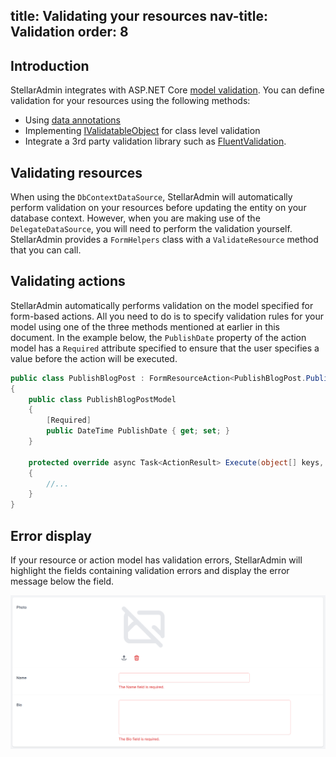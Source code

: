 title: Validating your resources
nav-title: Validation
order: 8
---

## Introduction

StellarAdmin integrates with ASP.NET Core [model validation](https://docs.microsoft.com/en-us/aspnet/core/mvc/models/validation). You can define validation for your resources using the following methods:

* Using [data annotations](https://docs.microsoft.com/en-us/aspnet/core/mvc/models/validation#validation-attributes)
* Implementing [IValidatableObject](https://docs.microsoft.com/en-us/aspnet/core/mvc/models/validation#ivalidatableobject) for class level validation
* Integrate a 3rd party validation library such as [FluentValidation](https://docs.fluentvalidation.net/en/latest/aspnet.html).

## Validating resources

When using the `DbContextDataSource`, StellarAdmin will automatically perform validation on your resources before updating the entity on your database context. However, when you are making use of the `DelegateDataSource`, you will need to perform the validation yourself. StellarAdmin provides a `FormHelpers` class with a `ValidateResource` method that you can call.

## Validating actions

StellarAdmin automatically performs validation on the model specified for form-based actions. All you need to do is to specify validation rules for your model using one of the three methods mentioned at earlier in this document. In the example below, the `PublishDate` property of the action model has a `Required` attribute specified to ensure that the user specifies a value before the action will be executed.

```cs
public class PublishBlogPost : FormResourceAction<PublishBlogPost.PublishBlogPostModel>
{
    public class PublishBlogPostModel
    {
        [Required]
        public DateTime PublishDate { get; set; }
    }

    protected override async Task<ActionResult> Execute(object[] keys, PublishBlogPostModel model, FormActionRequestContext context)
    {
        //...
    }
}
```

## Error display

If your resource or action model has validation errors, StellarAdmin will highlight the fields containing validation errors and display the error message below the field.

![Validation errors displayed in the StellarAdmin UI](validation.png)